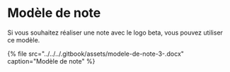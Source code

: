 # Modèle de note

Si vous souhaitez réaliser une note avec le logo beta, vous pouvez utiliser ce modèle.

{% file src="../../../.gitbook/assets/modele-de-note-3-.docx" caption="Modèle de note" %}

